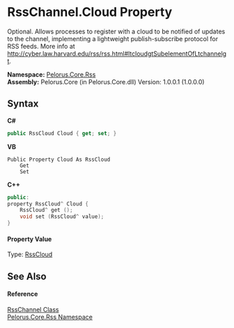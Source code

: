 # RssChannel.Cloud Property 
 

Optional. Allows processes to register with a cloud to be notified of updates to the channel, implementing a lightweight publish-subscribe protocol for RSS feeds. More info at http://cyber.law.harvard.edu/rss/rss.html#ltcloudgtSubelementOfLtchannelgt.

**Namespace:**&nbsp;<a href="683C06D0">Pelorus.Core.Rss</a><br />**Assembly:**&nbsp;Pelorus.Core (in Pelorus.Core.dll) Version: 1.0.0.1 (1.0.0.0)

## Syntax

**C#**<br />
``` C#
public RssCloud Cloud { get; set; }
```

**VB**<br />
``` VB
Public Property Cloud As RssCloud
	Get
	Set
```

**C++**<br />
``` C++
public:
property RssCloud^ Cloud {
	RssCloud^ get ();
	void set (RssCloud^ value);
}
```


#### Property Value
Type: <a href="6BCBDF2A">RssCloud</a>

## See Also


#### Reference
<a href="8911D1C7">RssChannel Class</a><br /><a href="683C06D0">Pelorus.Core.Rss Namespace</a><br />